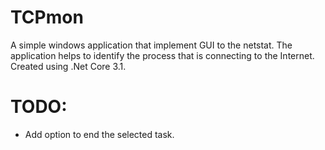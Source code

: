 # TCPmon
A simple windows application that implement GUI to the netstat. The application helps to identify the process that is connecting to the Internet. 
Created using .Net Core 3.1.

# TODO:
- Add option to end the selected task.
